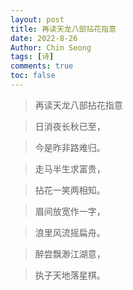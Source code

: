 ```yaml
---
layout: post
title: 再读天龙八部拈花指意
date: 2022-8-26
Author: Chin Seong
tags: [诗]
comments: true
toc: false
---
```







> 再读天龙八部拈花指意

> 日消夜长秋已至，

> 今是昨非路难归。

> 走马半生求富贵，

> 拈花一笑两相知。

> 眉间放宽作一字，

> 浪里风流摇扁舟。

> 醉尝飘渺江湖意，

> 执子天地落星棋。

<!-- more -->



